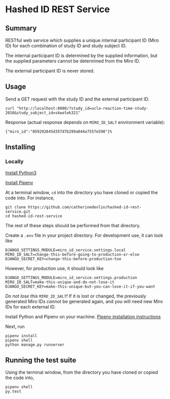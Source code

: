 # Hashed ID REST Service

## Summary

RESTful web service which supplies a unique
internal participant ID (Miro ID)
for each combination of study ID and study subject ID.

The internal participant ID is determined by the supplied information,
but the supplied parameters cannot be determined from the Miro ID.

The external participant ID is never stored.

## Usage

Send a GET request with the study ID and the external
participant ID.

    curl "http://localhost:8000/?study_id=ucla-reaction-time-study-2016&study_subject_id=skwolek321"

Response (actual response depends on `MIRO_ID_SALT` environment variable):

    {"miro_id":"059292645d357d7b299a044a7557e598"}%

## Installing

### Locally

[Install Python3](http://docs.python-guide.org/en/latest/starting/installation/)

[Install Pipenv](https://docs.pipenv.org/)

At a terminal window, `cd` into the directory you have cloned or copied the code into.  For instance,

    git clone https://github.com/catherinedevlin/hashed-id-rest-service.git
    cd hashed-id-rest-service

The rest of these steps should be performed from that directory.

Create a `.env` file in your project directory.  For development use, it can look like

    DJANGO_SETTINGS_MODULE=miro_id_service.settings.local
    MIRO_ID_SALT=change-this-before-going-to-production-or-else
    DJANGO_SECRET_KEY=change-this-before-production-too

However, for production use, it should look like

    DJANGO_SETTINGS_MODULE=miro_id_service.settings.production
    MIRO_ID_SALT=make-this-unique-and-do-not-lose-it
    DJANGO_SECRET_KEY=make-this-unique-but-you-can-lose-it-if-you-want

*Do not lose this `MIRO_ID_SALT`!*  If it is lost or changed, the previously generated Miro IDs *cannot* be
generated again, and you will need new Miro IDs for each external ID.

Install Python and Pipenv on your machine.  [Pipenv installation instructions]()

Next, run

    pipenv install
    pipenv shell
    python manage.py runserver

## Running the test suite

Using the terminal window, from the directory you have cloned or copied the code into,

    pipenv shell
    py.test

